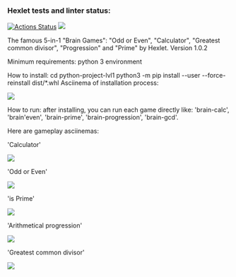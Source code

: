 ### Hexlet tests and linter status:
[![Actions Status](https://github.com/mkost148/python-project-lvl1/workflows/hexlet-check/badge.svg)](https://github.com/mkost148/python-project-lvl1/actions)
<a href="https://codeclimate.com/github/mkost148/python-project-lvl1/maintainability"><img src="https://api.codeclimate.com/v1/badges/81e25725e4ae3496409a/maintainability" /></a>

The famous 5-in-1 "Brain Games": "Odd or Even", "Calculator", "Greatest common divisor", "Progression" and "Prime" by Hexlet. Version 1.0.2

Minimum requirements: python 3 environment

How to install:
    cd python-project-lvl1
    python3 -m pip install --user --force-reinstall dist/*.whl
Asciinema of installation process:<p>
<a href="https://asciinema.org/a/BW4xGFfSdQHmjofI93Y3I1u8k" target="_blank"><img src="https://asciinema.org/a/BW4xGFfSdQHmjofI93Y3I1u8k.svg" /></a><p>

How to run:
    after installing, you can run each game directly like: 'brain-calc', 'brain'even', 'brain-prime', 'brain-progression', 'brain-gcd'.

Here are gameplay asciinemas:
<p>'Calculator'<p>
<a href="https://asciinema.org/a/9y0dTzaMBMAbIpA2Mj8imEeOX" target="_blank"><img src="https://asciinema.org/a/9y0dTzaMBMAbIpA2Mj8imEeOX.svg" /></a>
<p>'Odd or Even'<p>
<a href="https://asciinema.org/a/bwq8DxeOa1HshTypoEA8d2NxS" target="_blank"><img src="https://asciinema.org/a/bwq8DxeOa1HshTypoEA8d2NxS.svg" /></a>
<p>'is Prime'<p>
<a href="https://asciinema.org/a/U3hEzmoA2oQEnoKKi0WT7O0QM" target="_blank"><img src="https://asciinema.org/a/U3hEzmoA2oQEnoKKi0WT7O0QM.svg" /></a>
<p>'Arithmetical progression'<p>
<a href="https://asciinema.org/a/513106" target="_blank"><img src="https://asciinema.org/a/513106.svg" /></a>
<p>'Greatest common divisor'<p>
<a href="https://asciinema.org/a/dP7fcL0nixLnIT2BsPmfVeN5L" target="_blank"><img src="https://asciinema.org/a/dP7fcL0nixLnIT2BsPmfVeN5L.svg" /></a>
<p>